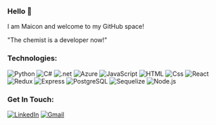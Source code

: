### Hello 👋

I am Maicon and welcome to my GitHub space! 

"The chemist is a developer now!" 

### Technologies: 

  <p>
  <img alt="Python" src="https://img.shields.io/badge/python-3670A0?style=for-the-badge&logo=python&logoColor=ffdd54)" />
  <img alt="C#" src="https://img.shields.io/badge/C%23-239140?style=for-the-badge&logo=c-sharp&logoColor=white" />
  <img alt=".net" src="https://img.shields.io/badge/.NET-5C2D91?style=for-the-badge&logo=.net&logoColor=white" />
  <img alt="Azure" src="https://img.shields.io/badge/Microsoft_Azure-0089D6?style=for-the-badge&logo=microsoft-azure&logoColor=white" />
  <img alt="JavaScript" src="https://img.shields.io/badge/JavaScript-F7DF1E?logo=javascript&logoColor=white&style=for-the-badge" />
  <img alt="HTML" src="https://img.shields.io/badge/HTML-E34F26?logo=html5&logoColor=white&style=for-the-badge" />
  <img alt="Css" src="https://img.shields.io/badge/CSS-1572B6?logo=css3&logoColor=white&style=for-the-badge" />
  <img alt="React" src="https://img.shields.io/badge/React-61DAFB?logo=react&logoColor=white&style=for-the-badge" />
  <img alt="Redux" src="https://img.shields.io/badge/Redux-764ABC?logo=redux&logoColor=white&style=for-the-badge" />
  <img alt="Express" src="https://img.shields.io/badge/Express-000000?logo=express&logoColor=white&style=for-the-badge" />
  <img alt="PostgreSQL" src="https://img.shields.io/badge/PostgreSQL-4169E1?logo=postgresql&logoColor=white&style=for-the-badge" />
  <img alt="Sequelize" src="https://img.shields.io/badge/Sequelize-52B0E7?logo=sequelize&logoColor=white&style=for-the-badge" />
  <img alt="Node.js" src="https://img.shields.io/badge/Node.js-339933?logo=node.js&logoColor=white&style=for-the-badge" />
   
  </p> 
  

### Get In Touch:
  <p>
  <a href="https://www.linkedin.com/in/maiconmrs/"><img alt="LinkedIn" src="https://i.ibb.co/wCkRbSb/Linked-In-40px.png"/><a>
  <a href="mailto:morais.mms@gmail.com"><img alt="Gmail" src="https://i.ibb.co/3vTVNR8/Sem-nome-50-x-50-px-100-x-60-px-60-x-60-px-50-x-50-px-40-x-40-px.png" /></a>
  </p> 
    






<!--
**maiconmrs/maiconmrs** is a ✨ _special_ ✨ repository because its `README.md` (this file) appears on your GitHub profile.

Here are some ideas to get you started:

- 🔭 I’m currently working on ...
- 🌱 I’m currently learning ...
- 👯 I’m looking to collaborate on ...
- 🤔 I’m looking for help with ...
- 💬 Ask me about ...
- 📫 How to reach me: ...
- 😄 Pronouns: ...
- ⚡ Fun fact: ...
-->
